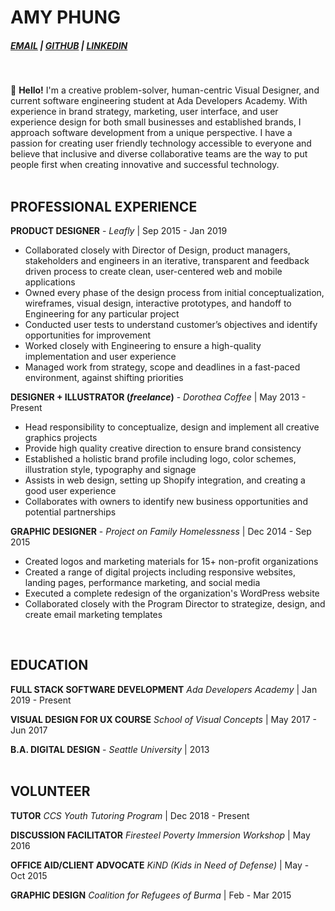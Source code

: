 # AMY PHUNG

 <h5> <a href="phung.amy85@gmail.com">EMAIL</a>  |  <a href="https://github.com/aphunk">GITHUB</a>  |  <a href="https://www.linkedin.com/in/amy-phungk/">LINKEDIN</a></h5>
<br> 

:wave: **Hello!**
I'm a creative problem-solver, human-centric Visual Designer, and current software engineering student at Ada Developers Academy. With experience in brand strategy, marketing, user interface, and user experience design for both small businesses and established brands, I approach software development from a unique perspective. I have a passion for creating user friendly technology accessible to everyone and believe that inclusive and diverse collaborative teams are the way to put people first when creating innovative and successful technology.   
<br> 

## PROFESSIONAL EXPERIENCE

**PRODUCT DESIGNER** - *Leafly* | Sep 2015 - Jan 2019
- Collaborated closely with Director of Design, product managers, stakeholders and engineers in an iterative, transparent and feedback driven process to create clean, user-centered web and mobile applications
- Owned every phase of the design process from initial conceptualization, wireframes, visual design, interactive prototypes, and handoff to Engineering for any particular project
- Conducted user tests to understand customer’s objectives and identify opportunities for improvement
- Worked closely with Engineering to ensure a high-quality implementation and user experience
- Managed work from strategy, scope and deadlines in a fast-paced environment, against shifting priorities

**DESIGNER + ILLUSTRATOR (*freelance*)** - *Dorothea Coffee* | May 2013 - Present
- Head responsibility to conceptualize, design and implement all creative graphics projects
- Provide high quality creative direction to ensure brand consistency
- Established a holistic brand profile including logo, color schemes, illustration style, typography and signage
-	Assists in web design, setting up Shopify integration, and creating a good user experience
- Collaborates with owners to identify new business opportunities and potential partnerships

**GRAPHIC DESIGNER** - *Project on Family Homelessness* | Dec 2014 - Sep 2015
- Created logos and marketing materials for 15+ non-profit organizations
- Created a range of digital projects including responsive websites, landing pages, performance marketing, and social media
- Executed a complete redesign of the organization's WordPress website
- Collaborated closely with the Program Director to strategize, design, and create email marketing templates
<br>

## EDUCATION

**FULL STACK SOFTWARE DEVELOPMENT** 
*Ada Developers Academy* | Jan 2019 - Present

**VISUAL DESIGN FOR UX COURSE**
*School of Visual Concepts* | May 2017 - Jun 2017

**B.A. DIGITAL DESIGN** -
*Seattle University* | 2013
<br>
<br>

## VOLUNTEER

**TUTOR**
*CCS Youth Tutoring Program* | Dec 2018 - Present<br>

**DISCUSSION FACILITATOR**
*Firesteel Poverty Immersion Workshop* | May 2016<br>

**OFFICE AID/CLIENT ADVOCATE** 
*KiND (Kids in Need of Defense)* | May - Oct 2015<br>

**GRAPHIC DESIGN** 
*Coalition for Refugees of Burma* | Feb - Mar 2015


